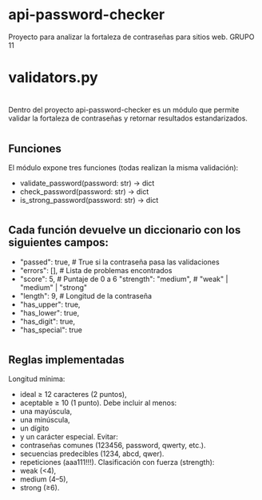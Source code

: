 # api-password-checker
Proyecto para analizar la fortaleza de contraseñas para sitios web. GRUPO 11
#
# validators.py 
#
Dentro del proyecto api-password-checker es un módulo que permite validar la fortaleza de contraseñas y retornar resultados estandarizados. 
#
## Funciones
El módulo expone tres funciones (todas realizan la misma validación): 
- validate_password(password: str) -> dict 
- check_password(password: str) -> dict 
- is_strong_password(password: str) -> dict
#
## Cada función devuelve un diccionario con los siguientes campos: 
-  "passed": true, # True si la contraseña pasa las validaciones 
-  "errors": [], # Lista de problemas encontrados 
-  "score": 5, # Puntaje de 0 a 6 "strength": "medium", # "weak" | "medium" | "strong" 
-  "length": 9, # Longitud de la contraseña 
-  "has_upper": true, 
-  "has_lower": true, 
-  "has_digit": true, 
-  "has_special": true
#
## Reglas implementadas 
Longitud mínima: 
-  ideal ≥ 12 caracteres (2 puntos), 
-  aceptable ≥ 10 (1 punto). 
Debe incluir al menos: 
-  una mayúscula, 
-  una minúscula, 
-  un dígito 
-  y un carácter especial. 
Evitar:
-  contraseñas comunes (123456, password, qwerty, etc.). 
-  secuencias predecibles (1234, abcd, qwer). 
-  repeticiones (aaa111!!!). 
Clasificación con fuerza (strength): 
-  weak (<4), 
-  medium (4–5), 
-  strong (≥6).
